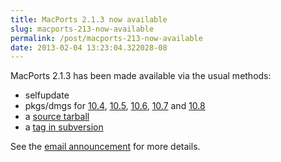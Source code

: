 ```yaml
---
title: MacPorts 2.1.3 now available
slug: macports-213-now-available
permalink: /post/macports-213-now-available
date: 2013-02-04 13:23:04.322028-08
---
```


MacPorts 2.1.3 has been made available via the usual methods:

* selfupdate
* pkgs/dmgs for [10.4](https://distfiles.macports.org/MacPorts/MacPorts-2.1.3-10.4-Tiger.dmg "10.4 DMG"), [10.5](https://distfiles.macports.org/MacPorts/MacPorts-2.1.3-10.5-Leopard.dmg "10.5 DMG"), [10.6](https://distfiles.macports.org/MacPorts/MacPorts-2.1.3-10.6-SnowLeopard.pkg "10.6 pkg"), [10.7](https://distfiles.macports.org/MacPorts/MacPorts-2.1.3-10.7-Lion.pkg "10.7 pkg") and [10.8](https://distfiles.macports.org/MacPorts/MacPorts-2.1.3-10.8-MountainLion.pkg "10.8 pkg")
* a [source tarball](https://www.macports.org/install.php#source)
* a [tag in subversion](https://svn.macports.org/repository/macports/tags/release_2_1_3)

See the [email announcement](https://lists.macosforge.org/pipermail/macports-announce/2013-February/000026.html) for more details.
